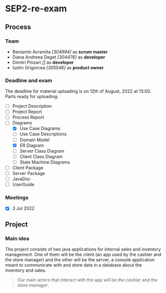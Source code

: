 # SEP2-re-exam

## Process
### Team
* Beniamin Avramita *[304994]* as **scrum master**
* Diana Andreea Deget *[304476]* as **developer**
* Dimitri Pinzari *[]* as **developer**
* Iustin Grigorcea *[305546]* as **product owner**

### Deadline and exam
The deadline for material uploading is on 12th of August, 2022 at 13:00.
Parts ready for uploading:
- [ ] Project Description
- [ ] Project Report
- [ ] Process Report
- [ ] Diagrams
  - [X] Use Case Diagrams
  - [ ] Use Case Descriptions
  - [ ] Domain Model
  - [X] ER Diagram
  - [ ] Server Class Diagram
  - [ ] Client Class Diagram
  - [ ] State Machine Diagrams
- [ ] Client Package
- [ ] Server Package
- [ ] JavaDoc
- [ ] UserGuide

### Meetings
- [X] 3 Jul 2022

## Project
### Main idea
The project consists of two java applications for internal sales and inventory management.
One of them will be the client (an app used by the cashier and the store manager) and the
other will be the server, a console application meant to communicate with and store data in a database
about the inventory and sales.

> Our main actors that interact with the app will be *the cashier* and *the store manager*.
